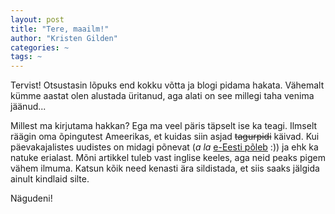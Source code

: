 ```yaml
---
layout: post
title: "Tere, maailm!"
author: "Kristen Gilden"
categories: ~
tags: ~
---
```


Tervist! Otsustasin lõpuks end kokku võtta ja blogi pidama hakata. Vähemalt
kümme aastat olen alustada üritanud, aga alati on see millegi taha venima
jäänud...

Millest ma kirjutama hakkan? Ega ma veel päris täpselt ise ka teagi.
Ilmselt räägin oma õpingutest Ameerikas, et kuidas siin asjad ~~tagurpidi~~
käivad. Kui päevakajalistes uudistes on midagi põnevat (*a la* [e-Eesti
põleb](geenius) :)) ja ehk ka natuke erialast. Mõni artikkel tuleb vast
inglise keeles, aga neid peaks pigem vähem ilmuma. Katsun kõik need kenasti
ära sildistada, et siis saaks jälgida ainult kindlaid silte.

Nägudeni!

[geenius]: https://geenius.ee/eksklusiiv/mis-id-kaardiga-ilmselt-tegelikult-juhtus-ja-kui-ohtlik-see-eestile/

